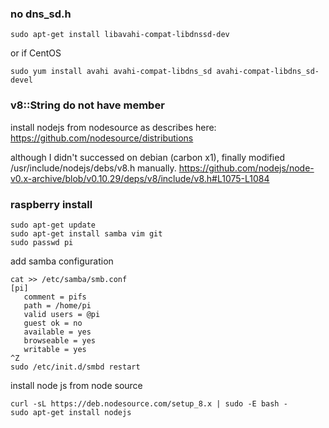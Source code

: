 ### no dns_sd.h
```
sudo apt-get install libavahi-compat-libdnssd-dev
```
or if CentOS
```
sudo yum install avahi avahi-compat-libdns_sd avahi-compat-libdns_sd-devel
```

### v8::String do not have member
install nodejs from nodesource as describes here:
https://github.com/nodesource/distributions

although I didn't successed on debian (carbon x1), finally modified /usr/include/nodejs/debs/v8.h manually.
https://github.com/nodejs/node-v0.x-archive/blob/v0.10.29/deps/v8/include/v8.h#L1075-L1084


### raspberry install
```
sudo apt-get update
sudo apt-get install samba vim git
sudo passwd pi
```

add samba configuration
```
cat >> /etc/samba/smb.conf
[pi]
   comment = pifs
   path = /home/pi
   valid users = @pi
   guest ok = no
   available = yes
   browseable = yes
   writable = yes
^Z
sudo /etc/init.d/smbd restart
```

install node js from node source
```
curl -sL https://deb.nodesource.com/setup_8.x | sudo -E bash -
sudo apt-get install nodejs
```

